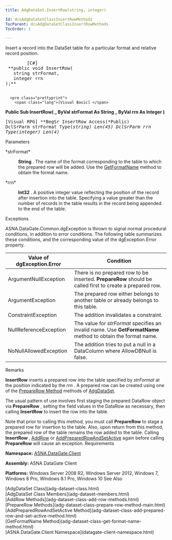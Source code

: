 ```yaml
---
title: AdgDataSet.InsertRow(string, integer)

Id: dcsAdgDataSetClassInsertRowMethod2
TocParent: dcsAdgDataSetClassInsertRowMethods
TocOrder: 1

---
```


Insert a record into the DataSet table for a particular format and relative record position.
<pre class="prettyprint">
        <span class="lang">[C#]</span>
 **public void InsertRow(
   string strFormat,
   integer rrn
);** 
      </pre>
      <pre class="prettyprint">
        <span class="lang">[Visual Basic] </span>
 **Public Sub InsertRow( _
   ByVal strFormat As String _
   ByVal rrn As Integer
)** 
      </pre>
      <pre class="prettyprint">
        <span class="lang">[Visual RPG]</span>
 **BegSr InsertRow Access(*Public)
   DclSrParm strFormat Type(*string) Len(45)
   DclSrParm rrn Type(*integer) Len(4)** 
      </pre>

Parameters

<dl>
        <dt>
 *strFormat* 
        </dt>
        <dd>

**String** . The name of the format corresponding to the table to which the prepared row will be added. Use the [ GetFormatName](adg-dataset-class-get-format-name-method.html) method to obtain the format name.
</dd>
        <dt>
 *rrn* 
        </dt>
        <dd>

**Int32** . A positive integer value reflecting the position of the record after insertion into the table. Specifying a value greater than the number of records in the table results in the record being appended to the end of the table.
</dd>
</dl>

Exceptions

ASNA.DataGate.Common.dgException is thrown to signal normal procedural conditions, in addition to error conditions. The following table summarizes these conditions, and the corresponding value of the dgException.Error property.
<br />



| Value of dgException.Error | Condition |
| ---- | ---- |
| ArgumentNullException | There is no prepared row to be inserted. **PrepareRow** should be called first to create a prepared row. |
| ArgumentException | The prepared row either belongs to another table or already belongs to this table. |
| ConstraintException | The addition invalidates a constraint. |
| NullReferenceException | The value for *strFormat* specifies an invalid name. Use **GetFormatName** method to obtain the format name. |
| NoNullAllowedException | The addition tries to put a null in a DataColumn where AllowDBNull is false. |



Remarks

<span> **InsertRow** </span> inserts a prepared row into the table specified by *strFormat* at the position indicated by the *rrn* . A prepared row can be created using one of the [PrepareRow Method](adg-dataset-class-prepare-row-method-main.html) methods of [AdgDataSet](adg-dataset-class.html).

The usual pattern of use involves first staging the prepared DataRow object via **PrepareRow** , setting the field values in the DataRow as necessary, then calling **InsertRow** to insert the row into the table.

Note that prior to calling this method, you must call **PrepareRow** to stage a prepared row for insertion to the table. Also, upon return from this method, the prepared row of the table remains the row added to the table. Calling **InsertRow** , [AddRow](adg-dataset-class-add-row-methods.html) or [AddPreparedRowAndSetActive](adg-dataset-class-add-prepared-row-and-set-active-method.html) again before calling **PrepareRow** will cause an exception.
Requirements

**Namespace:** [ASNA.DataGate.Client](datagate-client-namespace.html) 

**Assembly:** ASNA DataGate Client

**Platforms:** Windows Server 2008 R2, Windows Server 2012, Windows 7, Windows 8 Pro, Windows 8.1 Pro, Windows 10
See Also

<dl />
      [AdgDataSet Class](adg-dataset-class.html)
      <br />
      [AdgDataSet Class Members](adg-dataset-members.html)
      <br />
      [AddRow Methods](adg-dataset-class-add-row-methods.html)
      <br />
      [PrepareRow Methods](adg-dataset-class-prepare-row-method-main.html)
      <br />
      [AddPreparedRowAndSetActive 
					Method](adg-dataset-class-add-prepared-row-and-set-active-method.html)
      <br />
      [GetFormatName Method](adg-dataset-class-get-format-name-method.html)
      <br />
      [ASNA.DataGate.Client Namespace](datagate-client-namespace.html)


